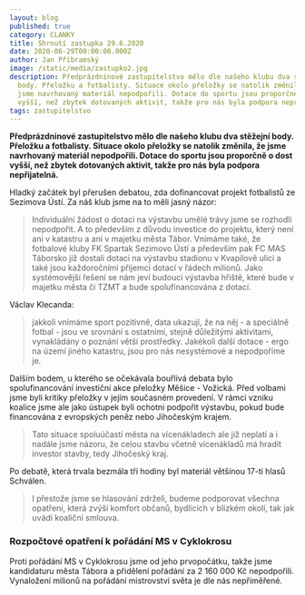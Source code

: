 ```yaml
---
layout: blog
published: true
category: CLANKY
title: Shrnutí zastupka 29.6.2020
date: 2020-06-29T00:00:00.000Z
author: Jan Příbramský
image: /static/media/zastupko2.jpg
description: Předprázdninové zastupitelstvo mělo dle našeho klubu dva stěžejní
  body. Přeložku a fotbalisty. Situace okolo přeložky se natolik změnila, že
  jsme navrhovaný materiál nepodpořili. Dotace do sportu jsou proporčně o dost
  vyšší, než zbytek dotovaných aktivit, takže pro nás byla podpora nepřijatelná.
tags: zastupitelstvo
---
```

__Předprázdninové zastupitelstvo mělo dle našeho klubu dva stěžejní body. Přeložku a fotbalisty. Situace okolo přeložky se natolik změnila, že jsme navrhovaný materiál nepodpořili. Dotace do sportu jsou proporčně o dost vyšší, než zbytek dotovaných aktivit, takže pro nás byla podpora nepřijatelná.__

Hladký začátek byl přerušen debatou, zda dofinancovat projekt fotbalistů ze Sezimova Ústí. Za náš klub jsme na to měli jasný názor:

> Individuální žádost o dotaci na výstavbu umělé trávy jsme se rozhodli nepodpořit. A to především z důvodu investice do projektu, který není ani v katastru a ani v majetku města Tábor. Vnímáme také, že fotbalové kluby FK Spartak Sezimovo Ústí a především pak FC MAS Táborsko již dostali dotaci na výstavbu stadionu v Kvapilově ulici a také jsou každoročními příjemci dotací v řádech milionů. Jako systémovější řešení se nám jeví budoucí výstavba hřiště, které bude v majetku města či TZMT a bude spolufinancována z dotací.

Václav Klecanda: 
> jakkoli vnímáme sport pozitivně, data ukazují, že na něj - a speciálně fotbal - jsou ve srovnání s ostatními, stejně důležitými aktivitami, vynakládány o poznání větší prostředky. Jakékoli další dotace - ergo na území jiného katastru, jsou pro nás nesystémové a nepodpoříme je.

Dalším bodem, u kterého se očekávala bouřlivá debata bylo spolufinancování investiční akce přeložky Měšice - Vožická. Před volbami jsme byli kritiky přeložky v jejím současném provedení. V rámci vzniku koalice jsme ale jako ústupek byli ochotni podpořit výstavbu, pokud bude financována z evropských peněz nebo Jihočeským krajem. 

> Tato situace spoluúčastí města na vícenákladech ale již neplatí a i nadále jsme názoru, že celou stavbu včetně vícenákladů má hradit investor stavby, tedy Jihočeský kraj. 

Po debatě, která trvala bezmála tři hodiny byl materiál většinou 17-ti hlasů Schválen. 

> I přestože jsme se hlasování zdrželi, budeme podporovat všechna opatření, která zvýší komfort občanů, bydlících v blízkém okolí, tak jak uvádí koaliční smlouva.

### Rozpočtové opatření k pořádání MS v Cyklokrosu

Proti pořádání MS v Cyklokrosu jsme od jeho prvopočátku, takže jsme kandidaturu města Tábora a přidělení pořádání za 2 160 000 Kč nepodpořili. Vynaložení milionů na pořádání mistrovství světa je dle nás nepřiměřené.
